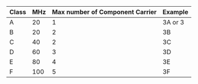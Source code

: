| Class | MHz | Max number of Component Carrier | Example |
| ------|-----|------------------|---------|
| A | 20 | 1 | 3A or 3 |
| B | 20 | 2 | 3B |
| C | 40 | 2 | 3C |
| D | 60 | 3 | 3D |
| E | 80 | 4 | 3E |
| F | 100 | 5 | 3F |
